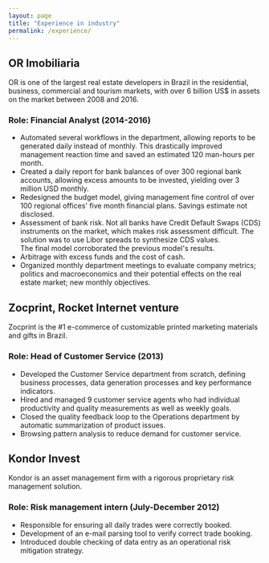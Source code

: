 ```yaml
---
layout: page
title: "Experience in industry"
permalink: /experience/
---
```


## OR Imobiliaria

OR is one of the largest real estate developers in Brazil in the residential, business, commercial and tourism markets, with over 6 billion US$ in assets on the market between 2008 and 2016.

### Role: Financial Analyst (2014-2016)

- Automated several workflows in the department, allowing reports to be generated daily instead of monthly. This drastically improved management reaction time and saved an estimated 120 man-hours per month. <!--<a href="dag.html">Click here for more on this topic.</a>-->
- Created a daily report for bank balances of over 300 regional bank accounts, allowing excess amounts to be invested, yielding over 3 million USD monthly.
- Redesigned the budget model, giving management fine control of over 100 regional offices' five month financial plans. Savings estimate not disclosed.
- Assessment of bank risk. Not all banks have Credit Default Swaps (CDS) instruments on the market, which makes risk assessment difficult. The solution was to use Libor spreads to synthesize CDS values.<br> The final model corroborated the previous model's results.
- Arbitrage with excess funds and the cost of cash.
- Organized monthly department meetings to evaluate company metrics; politics and macroeconomics and their potential effects on the real estate market; new monthly objectives.

## Zocprint, **Rocket Internet venture**

Zocprint is the #1 e-commerce of customizable printed marketing materials and gifts in Brazil.

### Role: Head of Customer Service (2013)

- Developed the Customer Service department from scratch, defining business processes, data generation processes and key performance indicators.
- Hired and managed 9 customer service agents who had individual productivity and quality measurements as well as weekly goals.
- Closed the quality feedback loop to the Operations department by automatic summarization of product issues.
- Browsing pattern analysis to reduce demand for customer service.

## Kondor Invest

Kondor is an asset management firm with a rigorous proprietary risk management solution.

### Role: Risk management intern (July-December 2012)

- Responsible for ensuring all daily trades were correctly booked.
- Development of an e-mail parsing tool to verify correct trade booking.
- Introduced double checking of data entry as an operational risk mitigation strategy.